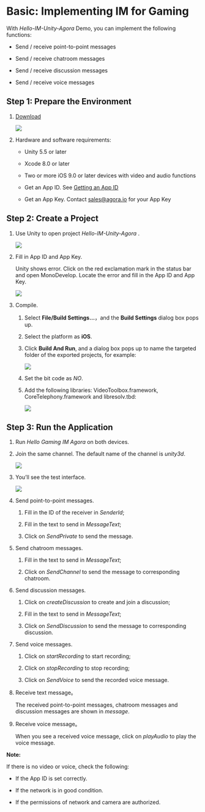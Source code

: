# Basic: Implementing IM for Gaming

With *Hello-IM-Unity-Agora* Demo, you can implement the following functions:

-   Send / receive point-to-point messages

-   Send / receive chatroom messages

-   Send / receive discussion messages

-   Send / receive voice messages


## Step 1: Prepare the Environment

1.  [Download](https://www.agora.io/en/blog/download/)

     ![](AMG-Video-Unity3D_0.png) 

2.  Hardware and software requirements:

    -   Unity 5.5 or later

    -   Xcode 8.0 or later

    -   Two or more iOS 9.0 or later devices with video and audio functions

    -   Get an App ID. See [Getting an App ID](http://test-portal.agora.io/en/IM_private/product/Interactive%20Gaming/Agora%20Basics/key_native#app-id-native#)

    -   Get an App Key. Contact [sales@agora.io](mailto:sales@agora.io) for your App Key


## Step 2: Create a Project

1.  Use Unity to open project *Hello-IM-Unity-Agora* .

     ![](AMG-Video-Unity3D_1.png) 

2.  Fill in App ID and App Key.

    Unity shows error. Click on the red exclamation mark in the status bar and open MonoDevelop. Locate the error and fill in the App ID and App Key.

     ![](AMG-IM-Unity_fill_in_id.jpeg) 

3.  Compile.

    1.  Select **File/Build Settings…**，and the **Build Settings** dialog box pops up.

    2.  Select the platform as **iOS**.

    3.  Click **Build And Run**, and a dialog box pops up to name the targeted folder of the exported projects, for example:

         ![](AMG-Video-Unity3D_14.png) 

    4.  Set the bit code as *NO*.

    5.  Add the following libraries: VideoToolbox.framework, CoreTelephony.framework and libresolv.tbd:

         ![](AMG-Video-Unity3D_22.png) 


## Step 3: Run the Application

1.  Run *Hello Gaming IM Agora* on both devices.

2.  Join the same channel. The default name of the channel is *unity3d*.

     ![](AMG-IM-Unity-channel-name.jpeg) 

3.  You’ll see the test interface.

     ![](AMG-IM-Unity-main-scene.jpeg) 


1.  Send point-to-point messages.

    1.  Fill in the ID of the receiver in *SenderId*;

    2.  Fill in the text to send in *MessageText*;

    3.  Click on *SendPrivate* to send the message.

2.  Send chatroom messages.

    1.  Fill in the text to send in *MessageText*;

    2.  Click on *SendChannel* to send the message to corresponding chatroom.

3.  Send discussion messages.

    1.  Click on *createDiscussion* to create and join a discussion;

    2.  Fill in the text to send in *MessageText*;

    3.  Click on *SendDiscussion* to send the message to corresponding discussion.

4.  Send voice messages.

    1.  Click on *startRecording* to start recording;

    2.  Click on *stopRecording* to stop recording;

    3.  Click on *SendVoice* to send the recorded voice message.

5.  Receive text message。

    The received point-to-point messages, chatroom messages and discussion messages are shown in *message*.

6.  Receive voice message。

    When you see a received voice message, click on *playAudio* to play the voice message.


**Note:** 

If there is no video or voice, check the following:

-   If the App ID is set correctly.

-   If the network is in good condition.

-   If the permissions of network and camera are authorized.


